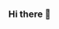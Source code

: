 ### Hi there 👋

<!--
**han-jiye/han-jiye** is a ✨ _special_ ✨ repository because its `README.md` (this file) appears on your GitHub profile.

📚 I'm majoring in [Computer Science Information Engineering]
🌱 I’m currently learning : ### Data Analysis, ### ML, ### DL
📫 How to reach me: [![Gmail Badge](https://img.shields.io/badge/Gmail-d14836?style=flat-square&logo=Gmail&logoColor=white&link=mailto:eggtarte0109@gmail.com)](mailto:eggtarte0109@gmail.com)

[![Top Langs](https://github-readme-stats.vercel.app/api/top-langs/?username=han-jiye&layout=compact)](https://github.com/han-jiye/github-readme-stats)

I'm majoring in [Computer Science Information Engineering]
